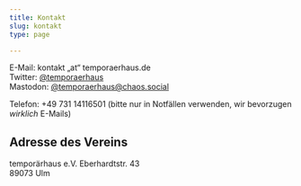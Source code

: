 ```yaml
---
title: Kontakt
slug: kontakt
type: page

---
```

  
E-Mail: kontakt „at“ temporaerhaus.de  
Twitter: [@temporaerhaus][1]  
Mastodon: [@temporaerhaus@chaos.social][2]

Telefon: +49 731 14116501 (bitte nur in Notfällen verwenden, wir bevorzugen _wirklich_ E-Mails)

## Adresse des Vereins 

temporärhaus e.V.
Eberhardtstr. 43  
89073 Ulm

 [1]: https://twitter.com/temporaerhaus
 [2]: https://chaos.social/@temporaerhaus
